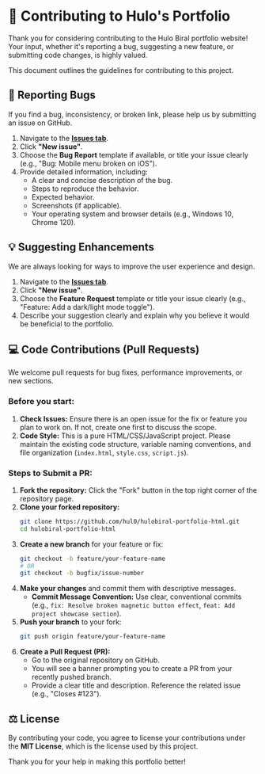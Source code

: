 # 🤝 Contributing to Hulo's Portfolio

Thank you for considering contributing to the Hulo Biral portfolio website! Your input, whether it's reporting a bug, suggesting a new feature, or submitting code changes, is highly valued.

This document outlines the guidelines for contributing to this project.

## 🐞 Reporting Bugs

If you find a bug, inconsistency, or broken link, please help us by submitting an issue on GitHub.

1.  Navigate to the **[Issues tab](https://github.com/hul0/hulobiral-portfolio-html/issues)**.
2.  Click **"New issue"**.
3.  Choose the **Bug Report** template if available, or title your issue clearly (e.g., "Bug: Mobile menu broken on iOS").
4.  Provide detailed information, including:
    * A clear and concise description of the bug.
    * Steps to reproduce the behavior.
    * Expected behavior.
    * Screenshots (if applicable).
    * Your operating system and browser details (e.g., Windows 10, Chrome 120).

## 💡 Suggesting Enhancements

We are always looking for ways to improve the user experience and design.

1.  Navigate to the **[Issues tab](https://github.com/hul0/hulobiral-portfolio-html/issues)**.
2.  Click **"New issue"**.
3.  Choose the **Feature Request** template or title your issue clearly (e.g., "Feature: Add a dark/light mode toggle").
4.  Describe your suggestion clearly and explain why you believe it would be beneficial to the portfolio.

## 💻 Code Contributions (Pull Requests)

We welcome pull requests for bug fixes, performance improvements, or new sections.

### Before you start:

1.  **Check Issues:** Ensure there is an open issue for the fix or feature you plan to work on. If not, create one first to discuss the scope.
2.  **Code Style:** This is a pure HTML/CSS/JavaScript project. Please maintain the existing code structure, variable naming conventions, and file organization (`index.html`, `style.css`, `script.js`).

### Steps to Submit a PR:

1.  **Fork the repository:** Click the "Fork" button in the top right corner of the repository page.
2.  **Clone your forked repository:**
    ```bash
    git clone https://github.com/hul0/hulobiral-portfolio-html.git
    cd hulobiral-portfolio-html
    ```
3.  **Create a new branch** for your feature or fix:
    ```bash
    git checkout -b feature/your-feature-name 
    # OR 
    git checkout -b bugfix/issue-number
    ```
4.  **Make your changes** and commit them with descriptive messages.
    * **Commit Message Convention:** Use clear, conventional commits (e.g., `fix: Resolve broken magnetic button effect`, `feat: Add project showcase section`).
5.  **Push your branch** to your fork:
    ```bash
    git push origin feature/your-feature-name
    ```
6.  **Create a Pull Request (PR):**
    * Go to the original repository on GitHub.
    * You will see a banner prompting you to create a PR from your recently pushed branch.
    * Provide a clear title and description. Reference the related issue (e.g., "Closes #123").

## ⚖️ License

By contributing your code, you agree to license your contributions under the **MIT License**, which is the license used by this project.

Thank you for your help in making this portfolio better!
